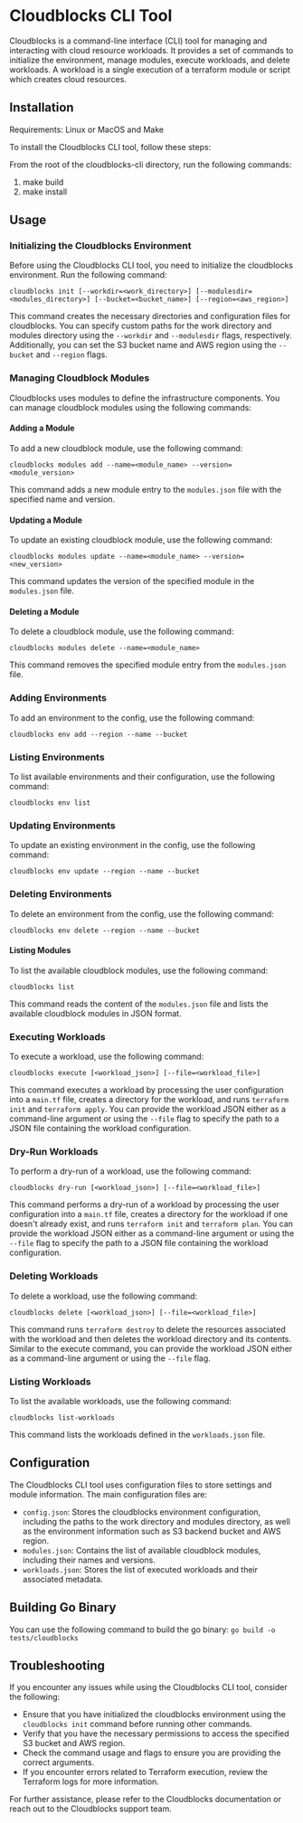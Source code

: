 # Cloudblocks CLI Tool

Cloudblocks is a command-line interface (CLI) tool for managing and interacting with cloud resource workloads. It provides a set of commands to initialize the environment, manage modules, execute workloads, and delete workloads. A workload is a single execution of a terraform module or script which creates cloud resources.

## Installation
Requirements: Linux or MacOS and Make

To install the Cloudblocks CLI tool, follow these steps:

From the root of the cloudblocks-cli directory, run the following commands:
1. make build
2. make install

## Usage

### Initializing the Cloudblocks Environment

Before using the Cloudblocks CLI tool, you need to initialize the cloudblocks environment. Run the following command:

```
cloudblocks init [--workdir=<work_directory>] [--modulesdir=<modules_directory>] [--bucket=<bucket_name>] [--region=<aws_region>]
```

This command creates the necessary directories and configuration files for cloudblocks. You can specify custom paths for the work directory and modules directory using the `--workdir` and `--modulesdir` flags, respectively. Additionally, you can set the S3 bucket name and AWS region using the `--bucket` and `--region` flags.

### Managing Cloudblock Modules

Cloudblocks uses modules to define the infrastructure components. You can manage cloudblock modules using the following commands:

#### Adding a Module

To add a new cloudblock module, use the following command:

```
cloudblocks modules add --name=<module_name> --version=<module_version>
```

This command adds a new module entry to the `modules.json` file with the specified name and version.

#### Updating a Module

To update an existing cloudblock module, use the following command:

```
cloudblocks modules update --name=<module_name> --version=<new_version>
```

This command updates the version of the specified module in the `modules.json` file.

#### Deleting a Module

To delete a cloudblock module, use the following command:

```
cloudblocks modules delete --name=<module_name>
```

This command removes the specified module entry from the `modules.json` file.

### Adding Environments

To add an environment to the config, use the following command:

``` 
cloudblocks env add --region --name --bucket
```

### Listing Environments

To list available environments and their configuration, use the following command: 

``` 
cloudblocks env list 
```

### Updating Environments 
To update an existing environment in the config, use the following command:

```
cloudblocks env update --region --name --bucket
```

### Deleting Environments
To delete an environment from the config, use the following command: 

```
cloudblocks env delete --region --name --bucket
```

#### Listing Modules

To list the available cloudblock modules, use the following command:

```
cloudblocks list
```

This command reads the content of the `modules.json` file and lists the available cloudblock modules in JSON format.

### Executing Workloads

To execute a workload, use the following command:

```
cloudblocks execute [<workload_json>] [--file=<workload_file>]
```

This command executes a workload by processing the user configuration into a `main.tf` file, creates a directory for the workload, and runs `terraform init` and `terraform apply`. You can provide the workload JSON either as a command-line argument or using the `--file` flag to specify the path to a JSON file containing the workload configuration.

### Dry-Run Workloads

To perform a dry-run of a workload, use the following command:

```
cloudblocks dry-run [<workload_json>] [--file=<workload_file>]
```

This command performs a dry-run of a workload by processing the user configuration into a `main.tf` file, creates a directory for the workload if one doesn't already exist, and runs `terraform init` and `terraform plan`. You can provide the workload JSON either as a command-line argument or using the `--file` flag to specify the path to a JSON file containing the workload configuration.

### Deleting Workloads

To delete a workload, use the following command:

```
cloudblocks delete [<workload_json>] [--file=<workload_file>]
```

This command runs `terraform destroy` to delete the resources associated with the workload and then deletes the workload directory and its contents. Similar to the execute command, you can provide the workload JSON either as a command-line argument or using the `--file` flag.

### Listing Workloads

To list the available workloads, use the following command:

```
cloudblocks list-workloads
```

This command lists the workloads defined in the `workloads.json` file.

## Configuration

The Cloudblocks CLI tool uses configuration files to store settings and module information. The main configuration files are:

- `config.json`: Stores the cloudblocks environment configuration, including the paths to the work directory and modules directory, as well as the environment information such as S3 backend bucket and AWS region.
- `modules.json`: Contains the list of available cloudblock modules, including their names and versions.
- `workloads.json`: Stores the list of executed workloads and their associated metadata.


## Building Go Binary
You can use the following command to build the go binary:
`go build -o tests/cloudblocks`


## Troubleshooting

If you encounter any issues while using the Cloudblocks CLI tool, consider the following:

- Ensure that you have initialized the cloudblocks environment using the `cloudblocks init` command before running other commands.
- Verify that you have the necessary permissions to access the specified S3 bucket and AWS region.
- Check the command usage and flags to ensure you are providing the correct arguments.
- If you encounter errors related to Terraform execution, review the Terraform logs for more information.

For further assistance, please refer to the Cloudblocks documentation or reach out to the Cloudblocks support team.
